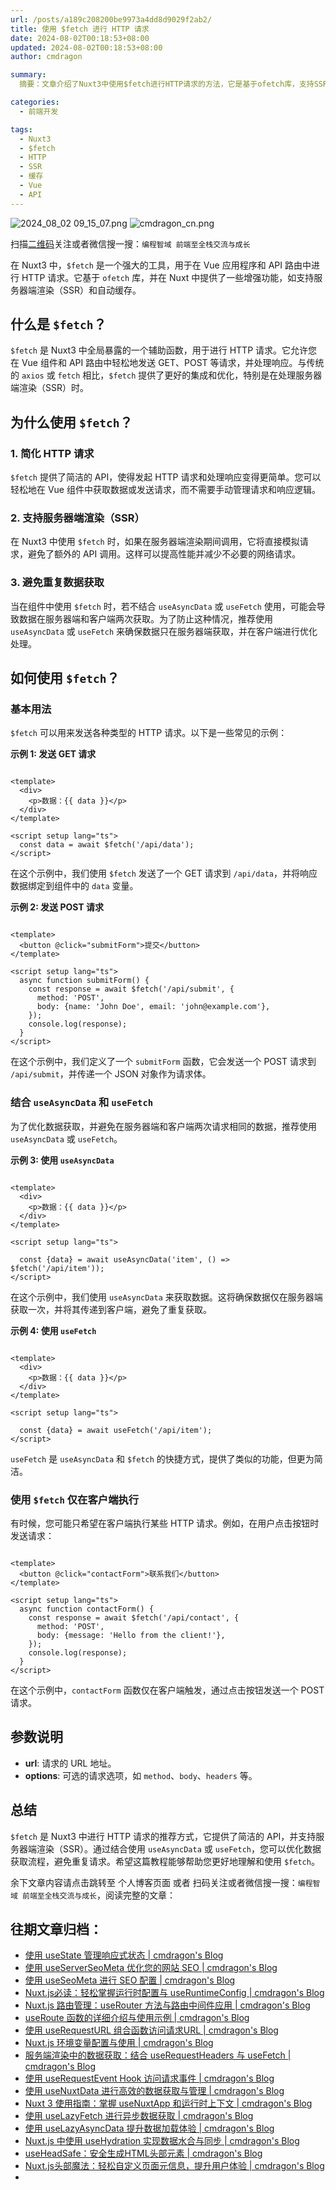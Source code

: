 ```yaml
---
url: /posts/a189c208200be9973a4dd8d9029f2ab2/
title: 使用 $fetch 进行 HTTP 请求
date: 2024-08-02T00:18:53+08:00
updated: 2024-08-02T00:18:53+08:00
author: cmdragon

summary:
  摘要：文章介绍了Nuxt3中使用$fetch进行HTTP请求的方法，它是基于ofetch库，支持SSR和自动缓存。$fetch简化了HTTP请求，支持GET、POST等，可结合useAsyncData或useFetch优化数据获取，避免重复请求，适用于服务器端渲染。

categories:
  - 前端开发

tags:
  - Nuxt3
  - $fetch
  - HTTP
  - SSR
  - 缓存
  - Vue
  - API
---
```


<img src="https://static.cmdragon.cn/blog/images/2024_08_02 09_15_07.png@blog" title="2024_08_02 09_15_07.png" alt="2024_08_02 09_15_07.png"/>

<img src="https://api2.cmdragon.cn/upload/cmder/20250304_012821924.jpg" title="cmdragon_cn.png" alt="cmdragon_cn.png"/>


扫描[二维码](https://api2.cmdragon.cn/upload/cmder/20250304_012821924.jpg)关注或者微信搜一搜：`编程智域 前端至全栈交流与成长`

在 Nuxt3 中，`$fetch` 是一个强大的工具，用于在 Vue 应用程序和 API 路由中进行 HTTP 请求。它基于 `ofetch` 库，并在 Nuxt
中提供了一些增强功能，如支持服务器端渲染（SSR）和自动缓存。

## 什么是 `$fetch`？

`$fetch` 是 Nuxt3 中全局暴露的一个辅助函数，用于进行 HTTP 请求。它允许您在 Vue 组件和 API 路由中轻松地发送 GET、POST
等请求，并处理响应。与传统的 `axios` 或 `fetch` 相比，`$fetch` 提供了更好的集成和优化，特别是在处理服务器端渲染（SSR）时。

## 为什么使用 `$fetch`？

### 1. 简化 HTTP 请求

`$fetch` 提供了简洁的 API，使得发起 HTTP 请求和处理响应变得更简单。您可以轻松地在 Vue 组件中获取数据或发送请求，而不需要手动管理请求和响应逻辑。

### 2. 支持服务器端渲染（SSR）

在 Nuxt3 中使用 `$fetch` 时，如果在服务器端渲染期间调用，它将直接模拟请求，避免了额外的 API 调用。这样可以提高性能并减少不必要的网络请求。

### 3. 避免重复数据获取

当在组件中使用 `$fetch` 时，若不结合 `useAsyncData` 或 `useFetch`
使用，可能会导致数据在服务器端和客户端两次获取。为了防止这种情况，推荐使用 `useAsyncData` 或 `useFetch`
来确保数据只在服务器端获取，并在客户端进行优化处理。

## 如何使用 `$fetch`？

### 基本用法

`$fetch` 可以用来发送各种类型的 HTTP 请求。以下是一些常见的示例：

**示例 1: 发送 GET 请求**

```vue

<template>
  <div>
    <p>数据：{{ data }}</p>
  </div>
</template>

<script setup lang="ts">
  const data = await $fetch('/api/data');
</script>
```

在这个示例中，我们使用 `$fetch` 发送了一个 GET 请求到 `/api/data`，并将响应数据绑定到组件中的 `data` 变量。

**示例 2: 发送 POST 请求**

```vue

<template>
  <button @click="submitForm">提交</button>
</template>

<script setup lang="ts">
  async function submitForm() {
    const response = await $fetch('/api/submit', {
      method: 'POST',
      body: {name: 'John Doe', email: 'john@example.com'},
    });
    console.log(response);
  }
</script>
```

在这个示例中，我们定义了一个 `submitForm` 函数，它会发送一个 POST 请求到 `/api/submit`，并传递一个 JSON 对象作为请求体。

### 结合 `useAsyncData` 和 `useFetch`

为了优化数据获取，并避免在服务器端和客户端两次请求相同的数据，推荐使用 `useAsyncData` 或 `useFetch`。

**示例 3: 使用 `useAsyncData`**

```vue

<template>
  <div>
    <p>数据：{{ data }}</p>
  </div>
</template>

<script setup lang="ts">

  const {data} = await useAsyncData('item', () => $fetch('/api/item'));
</script>
```

在这个示例中，我们使用 `useAsyncData` 来获取数据。这将确保数据仅在服务器端获取一次，并将其传递到客户端，避免了重复获取。

**示例 4: 使用 `useFetch`**

```vue

<template>
  <div>
    <p>数据：{{ data }}</p>
  </div>
</template>

<script setup lang="ts">

  const {data} = await useFetch('/api/item');
</script>
```

`useFetch` 是 `useAsyncData` 和 `$fetch` 的快捷方式，提供了类似的功能，但更为简洁。

### 使用 `$fetch` 仅在客户端执行

有时候，您可能只希望在客户端执行某些 HTTP 请求。例如，在用户点击按钮时发送请求：

```vue

<template>
  <button @click="contactForm">联系我们</button>
</template>

<script setup lang="ts">
  async function contactForm() {
    const response = await $fetch('/api/contact', {
      method: 'POST',
      body: {message: 'Hello from the client!'},
    });
    console.log(response);
  }
</script>
```

在这个示例中，`contactForm` 函数仅在客户端触发，通过点击按钮发送一个 POST 请求。

## 参数说明

- **url**: 请求的 URL 地址。
- **options**: 可选的请求选项，如 `method`、`body`、`headers` 等。

## 总结

`$fetch` 是 Nuxt3 中进行 HTTP 请求的推荐方式，它提供了简洁的 API，并支持服务器端渲染（SSR）。通过结合使用 `useAsyncData`
或 `useFetch`，您可以优化数据获取流程，避免重复请求。希望这篇教程能够帮助您更好地理解和使用 `$fetch`。

余下文章内容请点击跳转至 个人博客页面 或者 扫码关注或者微信搜一搜：`编程智域 前端至全栈交流与成长`，阅读完整的文章：

## 往期文章归档：

- [使用 useState 管理响应式状态 | cmdragon's Blog](https://blog.cmdragon.cn/posts/dad6ac94ddf0/)
- [使用 useServerSeoMeta 优化您的网站 SEO | cmdragon's Blog](https://blog.cmdragon.cn/posts/dd9cb519a7a9/)
- [使用 useSeoMeta 进行 SEO 配置 | cmdragon's Blog](https://blog.cmdragon.cn/posts/4ab349e1f178/)
- [Nuxt.js必读：轻松掌握运行时配置与 useRuntimeConfig | cmdragon's Blog](https://blog.cmdragon.cn/posts/014b8d25b5e5/)
- [Nuxt.js 路由管理：useRouter 方法与路由中间件应用 | cmdragon's Blog](https://blog.cmdragon.cn/posts/ad9936895e09/)
- [useRoute 函数的详细介绍与使用示例 | cmdragon's Blog](https://blog.cmdragon.cn/posts/eb8617e107bf/)
- [使用 useRequestURL 组合函数访问请求URL | cmdragon's Blog](https://blog.cmdragon.cn/posts/666fa6c8a5ea/)
- [Nuxt.js 环境变量配置与使用 | cmdragon's Blog](https://blog.cmdragon.cn/posts/c79d66614163/)
- [服务端渲染中的数据获取：结合 useRequestHeaders 与 useFetch | cmdragon's Blog](https://blog.cmdragon.cn/posts/e38e8d28511a/)
- [使用 useRequestEvent Hook 访问请求事件 | cmdragon's Blog](https://blog.cmdragon.cn/posts/2f2570605277/)
- [使用 useNuxtData 进行高效的数据获取与管理 | cmdragon's Blog](https://blog.cmdragon.cn/posts/5e9f5a2b593e/)
- [Nuxt 3 使用指南：掌握 useNuxtApp 和运行时上下文 | cmdragon's Blog](https://blog.cmdragon.cn/posts/f51bb8ed8307/)
- [使用 useLazyFetch 进行异步数据获取 | cmdragon's Blog](https://blog.cmdragon.cn/posts/117488d6538b/)
- [使用 useLazyAsyncData 提升数据加载体验 | cmdragon's Blog](https://blog.cmdragon.cn/posts/b8e3c2416dc7/)
- [Nuxt.js 中使用 useHydration 实现数据水合与同步 | cmdragon's Blog](https://blog.cmdragon.cn/posts/177c9c78744f/)
- [useHeadSafe：安全生成HTML头部元素 | cmdragon's Blog](https://blog.cmdragon.cn/posts/56ede6d7b04b/)
- [Nuxt.js头部魔法：轻松自定义页面元信息，提升用户体验 | cmdragon's Blog](https://blog.cmdragon.cn/posts/28859392f373/)
-

